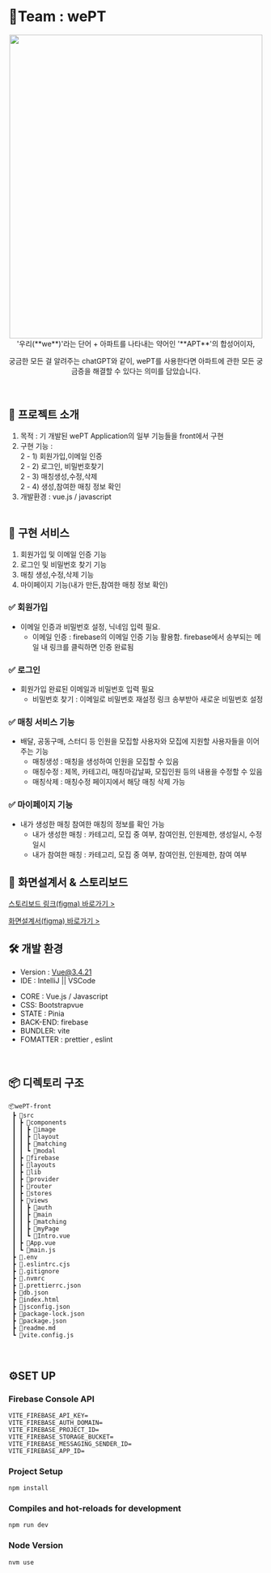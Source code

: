 # 🏡Team : wePT

<div align="center"><img src="https://github.com/OrangeVinyl/community/assets/155809042/4782d336-dae7-464b-9f9c-c39572ffe349.png" width="500" height="600"></div>

<div align='center'>
'우리(**we**)'라는 단어 + 아파트를 나타내는 약어인 '**APT**'의 합성어이자,

궁금한 모든 걸 알려주는 chatGPT와 같이, wePT를 사용한다면 아파트에 관한 모든 궁금증을 해결할 수 있다는 의미를 담았습니다.
</div>
<br/> 

## 🎈 프로젝트 소개

1. 목적 : 기 개발된 wePT Application의 일부 기능들을 front에서 구현
2. 구현 기능 : <br/>
   2 - 1) 회원가입,이메일 인증 <br/>
   2 - 2) 로그인, 비밀번호찾기 <br/>
   2 - 3) 매칭생성,수정,삭제 <br/>
   2 - 4) 생성,참여한 매칭 정보 확인 <br/>
3. 개발환경 : vue.js / javascript
   <br/> <br/>

## 🚀 구현 서비스

1) 회원가입 및 이메일 인증 기능
2) 로그인 및 비밀번호 찾기 기능
3) 매칭 생성,수정,삭제 기능
4) 마이페이지 기능(내가 만든,참여한 매칭 정보 확인)

### ✅ 회원가입

- 이메일 인증과 비밀번호 설정, 닉네임 입력 필요.
    - 이메일 인증 : firebase의 이메일 인증 기능 활용함. firebase에서 송부되는 메일 내 링크를 클릭하면 인증 완료됨

### ✅ 로그인

- 회원가입 완료된 이메일과 비밀번호 입력 필요
    - 비밀번호 찾기 : 이메일로 비밀번호 재설정 링크 송부받아 새로운 비밀번호 설정

### ✅ 매칭 서비스 기능

- 배달, 공동구매, 스터디 등 인원을 모집할 사용자와 모집에 지원할 사용자들을 이어주는 기능
    - 매칭생성 : 매칭을 생성하여 인원을 모집할 수 있음
    - 매칭수정 : 제목, 카테고리, 매칭마감날짜, 모집인원 등의 내용을 수정할 수 있음
    - 매칭삭제 : 매칭수정 페이지에서 해당 매칭 삭제 가능

### ✅ 마이페이지 기능

- 내가 생성한 매칭 참여한 매칭의 정보를 확인 가능
    - 내가 생성한 매칭 : 카테고리, 모집 중 여부, 참여인원, 인원제한, 생성일시, 수정일시
    - 내가 참여한 매칭 : 카테고리, 모집 중 여부, 참여인원, 인원제한, 참여 여부

## 🎁 화면설계서 & 스토리보드

[스토리보드 링크(figma) 바로가기 >](https://www.figma.com/file/rhvePbbEdi8seHKtJbrdF7/Figma-for-PPT?type=design&node-id=0%3A1&mode=design&t=MwGBstnq9lftkVQZ-1)

[화면설계서(figma) 바로가기 >](https://www.figma.com/file/rhvePbbEdi8seHKtJbrdF7/Figma-for-PPT?type=design&node-id=0%3A1&mode=design&t=MwGBstnq9lftkVQZ-1)

## 🛠️ 개발 환경

* Version : Vue@3.4.21
* IDE : IntelliJ || VSCode

- CORE  : Vue.js / Javascript
- CSS: Bootstrapvue
- STATE : Pinia
- BACK-END: firebase
- BUNDLER: vite
- FOMATTER : prettier , eslint

<br/>

## 📦 디렉토리 구조

```
📦wePT-front
 ┣ 📂src
 ┃ ┣ 📂components
 ┃ ┃ ┣ 📂image
 ┃ ┃ ┣ 📂layout
 ┃ ┃ ┣ 📂matching
 ┃ ┃ ┗ 📂modal
 ┃ ┣ 📂firebase
 ┃ ┣ 📂layouts
 ┃ ┣ 📂lib
 ┃ ┣ 📂provider
 ┃ ┣ 📂router
 ┃ ┣ 📂stores
 ┃ ┣ 📂views
 ┃ ┃ ┣ 📂auth
 ┃ ┃ ┣ 📂main
 ┃ ┃ ┣ 📂matching
 ┃ ┃ ┣ 📂myPage
 ┃ ┃ ┗ 📜Intro.vue
 ┃ ┣ 📜App.vue
 ┃ ┗ 📜main.js
 ┣ 📜.env
 ┣ 📜.eslintrc.cjs
 ┣ 📜.gitignore
 ┣ 📜.nvmrc
 ┣ 📜.prettierrc.json
 ┣ 📜db.json
 ┣ 📜index.html
 ┣ 📜jsconfig.json
 ┣ 📜package-lock.json
 ┣ 📜package.json
 ┣ 📜readme.md
 ┗ 📜vite.config.js
 ```

<br/>

## ⚙️SET UP

### Firebase Console API

```
VITE_FIREBASE_API_KEY=
VITE_FIREBASE_AUTH_DOMAIN=
VITE_FIREBASE_PROJECT_ID=
VITE_FIREBASE_STORAGE_BUCKET=
VITE_FIREBASE_MESSAGING_SENDER_ID=
VITE_FIREBASE_APP_ID=
```

### Project Setup

```
npm install
```

### Compiles and hot-reloads for development

```
npm run dev
```

### Node Version

```
nvm use
```

